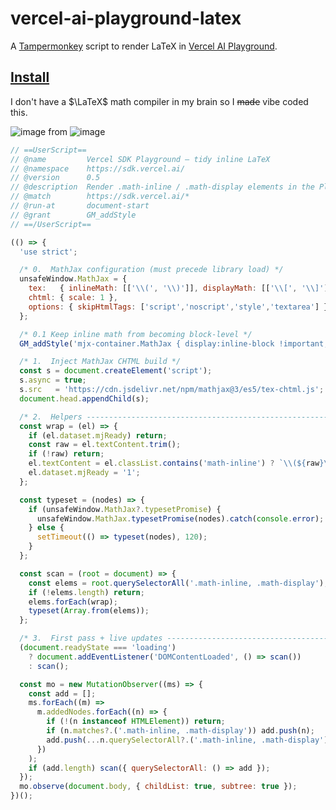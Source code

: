 # vercel-ai-playground-latex
A [Tampermonkey](https://www.tampermonkey.net/) script to render LaTeX in [Vercel AI Playground](https://sdk.vercel.ai/playground).
## [Install](https://greasyfork.org/en/scripts/533464-vercel-sdk-playground-tidy-inline-latex)

I don't have a $\LaTeX$ math compiler in my brain so I ~~made~~ vibe coded this.

![image](https://github.com/user-attachments/assets/71d227ae-1ab3-40bf-bfe6-103cc73f8e06)
from
![image](https://github.com/user-attachments/assets/23907d6f-895d-440b-9b89-c77a69ef67ad)



```javascript
// ==UserScript==
// @name         Vercel SDK Playground – tidy inline LaTeX
// @namespace    https://sdk.vercel.ai/
// @version      0.5
// @description  Render .math-inline / .math-display elements in the Playground and all its iframes.
// @match        https://sdk.vercel.ai/*
// @run-at       document-start
// @grant        GM_addStyle
// ==/UserScript==

(() => {
  'use strict';

  /* 0.  MathJax configuration (must precede library load) */
  unsafeWindow.MathJax = {
    tex:   { inlineMath: [['\\(', '\\)']], displayMath: [['\\[', '\\]']] },
    chtml: { scale: 1 },
    options: { skipHtmlTags: ['script','noscript','style','textarea'] }
  };

  /* 0.1 Keep inline math from becoming block‑level */
  GM_addStyle('mjx-container.MathJax { display:inline-block !important; }');

  /* 1.  Inject MathJax CHTML build */
  const s = document.createElement('script');
  s.async = true;
  s.src   = 'https://cdn.jsdelivr.net/npm/mathjax@3/es5/tex-chtml.js';
  document.head.appendChild(s);

  /* 2.  Helpers ---------------------------------------------------------- */
  const wrap = (el) => {
    if (el.dataset.mjReady) return;
    const raw = el.textContent.trim();
    if (!raw) return;
    el.textContent = el.classList.contains('math-inline') ? `\\(${raw}\\)` : `\\[${raw}\\]`;
    el.dataset.mjReady = '1';
  };

  const typeset = (nodes) => {
    if (unsafeWindow.MathJax?.typesetPromise) {
      unsafeWindow.MathJax.typesetPromise(nodes).catch(console.error);
    } else {
      setTimeout(() => typeset(nodes), 120);
    }
  };

  const scan = (root = document) => {
    const elems = root.querySelectorAll('.math-inline, .math-display');
    if (!elems.length) return;
    elems.forEach(wrap);
    typeset(Array.from(elems));
  };

  /* 3.  First pass + live updates --------------------------------------- */
  (document.readyState === 'loading')
    ? document.addEventListener('DOMContentLoaded', () => scan())
    : scan();

  const mo = new MutationObserver((ms) => {
    const add = [];
    ms.forEach((m) =>
      m.addedNodes.forEach((n) => {
        if (!(n instanceof HTMLElement)) return;
        if (n.matches?.('.math-inline, .math-display')) add.push(n);
        add.push(...n.querySelectorAll?.('.math-inline, .math-display') || []);
      })
    );
    if (add.length) scan({ querySelectorAll: () => add });
  });
  mo.observe(document.body, { childList: true, subtree: true });
})();
```
